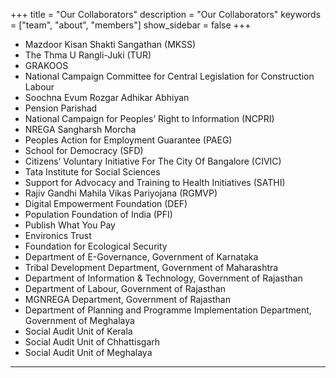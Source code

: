 +++
title = "Our Collaborators"
description = "Our Collaborators"
keywords = ["team", "about", "members"]
show_sidebar = false
+++

* Mazdoor Kisan Shakti Sangathan (MKSS)
* The Thma U Rangli-Juki (TUR) 
* GRAKOOS 
* National Campaign Committee for Central Legislation for Construction Labour
* Soochna Evum Rozgar Adhikar Abhiyan
* Pension Parishad
* National Campaign for Peoples’ Right to Information (NCPRI) 
* NREGA Sangharsh Morcha 
* Peoples Action for Employment Guarantee (PAEG)
* School for Democracy (SFD) 
* Citizens’ Voluntary Initiative For The City Of Bangalore (CIVIC)
* Tata Institute for Social Sciences
* Support for Advocacy and Training to Health Initiatives (SATHI)
* Rajiv Gandhi Mahila Vikas Pariyojana (RGMVP) 
* Digital Empowerment Foundation (DEF) 
* Population Foundation of India (PFI) 
* Publish What You Pay
* Environics Trust 
* Foundation for Ecological Security 
* Department of E-Governance, Government of Karnataka
* Tribal Development Department, Government of Maharashtra 
* Department of Information & Technology, Government of Rajasthan 
* Department of Labour, Government of Rajasthan 
* MGNREGA Department, Government of Rajasthan 
* Department of Planning and Programme Implementation Department, Government of Meghalaya 
* Social Audit Unit of Kerala
* Social Audit Unit of Chhattisgarh
* Social Audit Unit of Meghalaya

---
